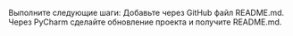 Выполните следующие шаги:
Добавьте через GitHub файл README.md.
Через PyCharm сделайте обновление проекта и получите README.md.

